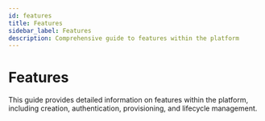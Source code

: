 ```yaml
---
id: features
title: Features
sidebar_label: Features
description: Comprehensive guide to features within the platform
---
```


# Features

This guide provides detailed information on features within the platform, including creation, authentication, provisioning, and lifecycle management.
